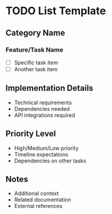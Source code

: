 # TODO List Template

## Category Name

### Feature/Task Name
- [ ] Specific task item
- [ ] Another task item

## Implementation Details
- Technical requirements
- Dependencies needed
- API integrations required

## Priority Level
- High/Medium/Low priority
- Timeline expectations
- Dependencies on other tasks

## Notes
- Additional context
- Related documentation
- External references
